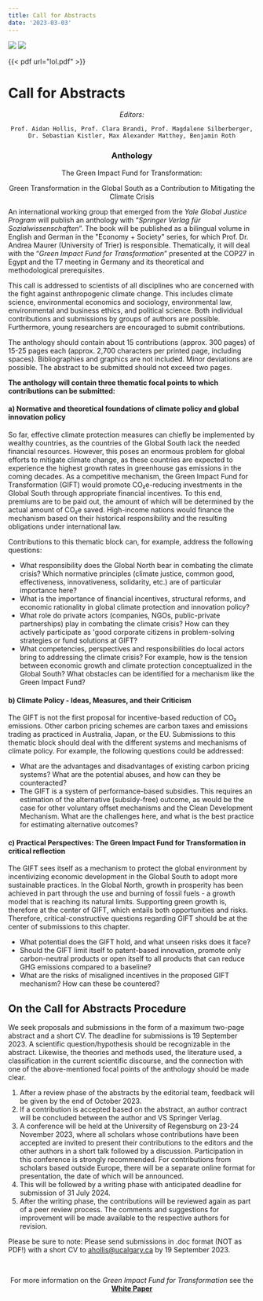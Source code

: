 ```yaml
---
title: Call for Abstracts
date: '2023-03-03'
---
```


<img src="/img/springer-logo.svg" class="abstract-image">
<img src="/img/UCalgary.svg" class="abstract-image">

{{< pdf url="lol.pdf" >}}

# Call for Abstracts

<center>

_Editors:_

    Prof. Aidan Hollis, Prof. Clara Brandi, Prof. Magdalene Silberberger,
    Dr. Sebastian Kistler, Max Alexander Matthey, Benjamin Roth

### Anthology

<span class="emphasis">The Green Impact Fund for Transformation:</span>

<span class="emphasis">Green Transformation in the Global South as a Contribution to Mitigating the Climate Crisis</span>

</center>

An international working group that emerged from the _Yale Global Justice Program_ will publish an anthology with “_Springer Verlag für Sozialwissenschaften_”. The book will be published as a bilingual volume in English and German in the "Economy + Society" series, for which Prof. Dr. Andrea Maurer (University of Trier) is responsible. Thematically, it will deal with the “_Green Impact Fund for Transformation_” presented at the COP27 in Egypt and the T7 meeting in Germany and its theoretical and methodological prerequisites.

This call is addressed to scientists of all disciplines who are concerned with the fight against anthropogenic climate change. This includes climate science, environmental economics and sociology, environmental law, environmental and business ethics, and political science. Both individual contributions and submissions by groups of authors are possible. Furthermore, young researchers are encouraged to submit contributions.

The anthology should contain about 15 contributions (approx. 300 pages) of 15-25 pages each (approx. 2,700 characters per printed page, including spaces). Bibliographies and graphics are not included. Minor deviations are possible. The abstract to be submitted should not exceed two pages.

**The anthology will contain three thematic focal points to which contributions can be submitted:**

#### a) Normative and theoretical foundations of climate policy and global innovation policy

So far, effective climate protection measures can chiefly be implemented by wealthy countries, as the countries of the Global South lack the needed financial resources. However, this poses an enormous problem for global efforts to mitigate climate change, as these countries are expected to experience the highest growth rates in greenhouse gas emissions in the coming decades. As a competitive mechanism, the Green Impact Fund for Transformation (GIFT) would promote CO₂e-reducing investments in the Global South through appropriate financial incentives. To this end, premiums are to be paid out, the amount of which will be determined by the actual amount of CO₂e saved. High-income nations would finance the mechanism based on their historical responsibility and the resulting obligations under international law.

Contributions to this thematic block can, for example, address the following questions:

* What responsibility does the Global North bear in combating the climate crisis? Which normative principles (climate justice, common good, effectiveness, innovativeness, solidarity, etc.) are of particular importance here?
* What is the importance of financial incentives, structural reforms, and economic rationality in global climate protection and innovation policy?
* What role do private actors (companies, NGOs, public-private partnerships) play in combating the climate crisis? How can they actively participate as 'good corporate citizens in problem-solving strategies or fund solutions at GIFT?
* What competencies, perspectives and responsibilities do local actors bring to addressing the climate crisis? For example, how is the tension between economic growth and climate protection conceptualized in the Global South? What obstacles can be identified for a mechanism like the Green Impact Fund?

#### b) Climate Policy - Ideas, Measures, and their Criticism

The GIFT is not the first proposal for incentive-based reduction of CO₂ emissions. Other carbon pricing schemes are carbon taxes and emissions trading as practiced in Australia, Japan, or the EU. Submissions to this thematic block should deal with the different systems and mechanisms of climate policy. For example, the following questions could be addressed:

* What are the advantages and disadvantages of existing carbon pricing systems? What are the potential abuses, and how can they be counteracted?
* The GIFT is a system of performance-based subsidies. This requires an estimation of the alternative (subsidy-free) outcome, as would be the case for other voluntary offset mechanisms and the Clean Development Mechanism. What are the challenges here, and what is the best practice for estimating alternative outcomes?

#### c) Practical Perspectives: The Green Impact Fund for Transformation in critical reflection

The GIFT sees itself as a mechanism to protect the global environment by incentivizing economic development in the Global South to adopt more sustainable practices. In the Global North, growth in prosperity has been achieved in part through the use and burning of fossil fuels - a growth model that is reaching its natural limits. Supporting green growth is, therefore at the center of GIFT, which entails both opportunities and risks. Therefore, critical-constructive questions regarding GIFT should be at the center of submissions to this chapter.

* What potential does the GIFT hold, and what unseen risks does it face?
* Should the GIFT limit itself to patent-based innovation, promote only carbon-neutral products or open itself to all products that can reduce GHG emissions compared to a baseline?
* What are the risks of misaligned incentives in the proposed GIFT mechanism? How can these be countered?

## On the Call for Abstracts Procedure

We seek proposals and submissions in the form of a maximum two-page abstract and a short CV. <span class="deadline">The deadline for submissions is 19 September 2023</span>. A scientific question/hypothesis should be recognizable in the abstract. Likewise, the theories and methods used, the literature used, a classification in the current scientific discourse, and the connection with one of the above-mentioned focal points of the anthology should be made clear.

1. After a review phase of the abstracts by the editorial team, feedback will be given by the end of October 2023.
2. If a contribution is accepted based on the abstract, an author contract will be concluded between the author and VS Springer Verlag.
3. A conference will be held at the University of Regensburg on 23-24 November 2023, where all scholars whose contributions have been accepted are invited to present their contributions to the editors and the other authors in a short talk followed by a discussion. Participation in this conference is strongly recommended. For contributions from scholars based outside Europe, there will be a separate online format for presentation, the date of which will be announced.  
4. This will be followed by a writing phase with anticipated deadline for submission of 31 July 2024.
5. After the writing phase, the contributions will be reviewed again as part of a peer review process. The comments and suggestions for improvement will be made available to the respective authors for revision.

Please be sure to note: Please send submissions in .doc format (NOT as PDF!) with a short CV to [ahollis@ucalgary.ca](mailto:ahollis@ucalgary.ca) by 19 September 2023.

<br>

<center>

For more information on the _Green Impact Fund for Transformation_ see the **[White Paper](/white-paper)**

</center>
